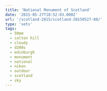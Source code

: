 ```yaml
---
title: 'National Monument of Scotland'
date: '2015-05-27T18:52:03.000Z'
url: '/scotland-2015/scotland-20150527-80/'
type: 'sets'
tags:
  - 50mm
  - calton hill
  - cloudy
  - d300s
  - edinburgh
  - monument
  - national
  - nikon
  - outdoor
  - scotland
  - sky
---
```

